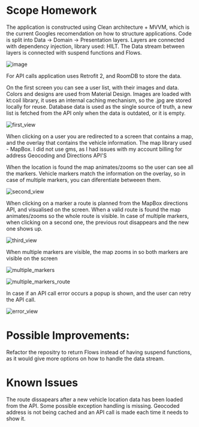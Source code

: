 # Scope Homework

The application is constructed using Clean architecture + MVVM, which is the current Googles recomendation on how to structure applications.
Code is split into Data -> Domain -> Presentation layers. Layers are connected with dependency injection, library used: HILT.
The Data stream between layers is connected with suspend functions and Flows.

![image](https://user-images.githubusercontent.com/45454489/151356087-8ad29988-b4c7-40ef-8013-8aaf252b8067.png)

For API calls application uses Retrofit 2, and RoomDB to store the data.

On the first screen you can see a user list, with their images and data. Colors and designs are used from Material Design.
Images are loaded with kt:coil library, it uses an internal caching mechanism, so the .jpg are stored locally for reuse. Database data is used as the single source of truth, a new list is fetched from the API only when the data is outdated, or it is empty.

![first_view](https://user-images.githubusercontent.com/45454489/151355214-b3f87734-70ab-407a-8976-572701923161.jpg)

When clicking on a user you are redirected to a screen that contains a map, and the overlay that contains the vehicle information.
The map library used - MapBox. I did not use gms, as I had issues with my account billing for address Geocoding and Directions API'S

When the location is found the map animates/zooms so the user can see all the markers. Vehicle markers match the information on the overlay, so in case of multiple markers, you can diferentiate betweeen them.

![second_view](https://user-images.githubusercontent.com/45454489/151355269-1a7938fb-1265-4fc1-bfef-1e0ec439687c.jpg)

When clicking on a marker a route is planned from the MapBox directions API, and visualised on the screen. When a valid route is found the map animates/zooms so the whole route is visible. In case of multiple markers, when clicking on a second one, the previous rout disappears and the new one shows up.

![third_view](https://user-images.githubusercontent.com/45454489/151355268-9cc66cfb-bd2d-4b40-8ab8-6878bdba5838.jpg)

When multiple markers are visible, the map zooms in so both markers are visible on the screen

![multiple_markers](https://user-images.githubusercontent.com/45454489/151355266-beb764cf-51fa-4198-bbea-d86eb4623e27.jpg)

![multiple_markers_route](https://user-images.githubusercontent.com/45454489/151355273-83eb68db-5f00-4d2c-ac7d-e393d63694ad.jpg)

In case if an API call error occurs a popup is shown, and the user can retry the API call.

![error_view](https://user-images.githubusercontent.com/45454489/151358320-06bc3bef-e1ed-496c-9177-92445f376e97.jpg)

# Possible Improvements:

Refactor the repositry to return Flows instead of having suspend functions, as it would give more options on how to handle the data stream.

# Known Issues
The route dissapears after a new vehicle location data has been loaded from the API.
Some possible exception handling is missing.
Geocoded address is not being cached and an API call is made each time it needs to show it.
